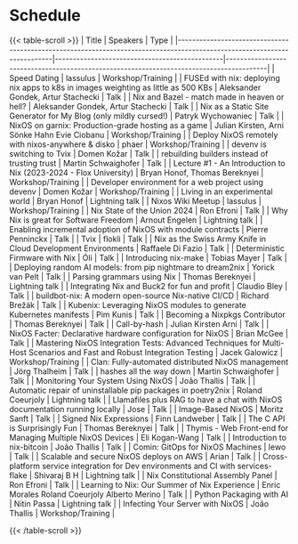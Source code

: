 ---
---
# Schedule

{{< table-scroll >}}
| Title                                                                                                                   | Speakers                                      | Type                                                                                    |
|-------------------------------------------------------------------------------------------------------------------------|-----------------------------------------------|-----------------------------------------------------------------------------------------|
| Speed Dating                                                                                                            | lassulus                                      | Workshop/Training                                                                       |
| FUSEd with nix: deploying nix apps to k8s in images weighting as little as 500 KBs                                      | Aleksander Gondek, Artur Stachecki             | Talk                                                                                    |
| Nix and Bazel - match made in heaven or hell?                                                                           | Aleksander Gondek, Artur Stachecki             | Talk                                                                                    |
| Nix as a Static Site Generator for My Blog (only mildly cursed!)                                                        | Patryk Wychowaniec                            | Talk                                                                                    |
| NixOS on garnix: Production-grade hosting as a game                                                                     | Julian Kirsten, Arni Sönke Hahn Evie Ciobanu   | Workshop/Training                                                                       |
| Deploy NixOS remotely with nixos-anywhere & disko                                                                       | phaer                                         | Workshop/Training                                                                       |
| devenv is switching to Tvix                                                                                             | Domen Kožar                                   | Talk                                                                                    |
| rebuilding builders instead of trusting trust                                                                           | Martin Schwaighofer                           | Talk                                                                                    |
| Lecture #1 - An Introduction to Nix (2023-2024 - Flox University)                                                       | Bryan Honof, Thomas Bereknyei                  | Workshop/Training                                                                       |
| Developer environment for a web project using devenv                                                                    | Domen Kožar                                   | Workshop/Training                                                                       |
| Living in an experimental world                                                                                         | Bryan Honof                                   | Lightning talk                                                                          |
| Nixos Wiki Meetup                                                                                                       | lassulus                                      | Workshop/Training                                                                       |
| Nix State of the Union 2024                                                                                             | Ron Efroni                                    | Talk                                                                                    |
| Why Nix is great for Software Freedom                                                                                   | Arnout Engelen                                | Lightning talk                                                                          |
| Enabling incremental adoption of NixOS with module contracts                                                            | Pierre Penninckx                              | Talk                                                                                    |
| Tvix                                                                                                                    | flokli                                        | Talk                                                                                    |
| Nix as the Swiss Army Knife in Cloud Development Environments                                                           | Raffaele Di Fazio                             | Talk                                                                                    |
| Deterministic Firmware with Nix                                                                                         | Óli                                           | Talk                                                                                    |
| Introducing nix-make                                                                                                    | Tobias Mayer                                  | Talk                                                                                    |
| Deploying random AI models: from pip nightmare to dream2nix                                                             | Yorick van Pelt                               | Talk                                                                                    |
| Parsing grammars using Nix                                                                                              | Thomas Bereknyei                              | Lightning talk                                                                          |
| Integrating Nix and Buck2 for fun and profit                                                                            | Claudio Bley                                  | Talk                                                                                    |
| buildbot-nix: A modern open-source Nix-native CI/CD                                                                     | Richard Brežák                                | Talk                                                                                    |
| Kubenix: Leveraging NixOS modules to generate Kubernetes manifests                                                      | Pim Kunis                                     | Talk                                                                                    |
| Becoming a Nixpkgs Contributor                                                                                          | Thomas Bereknyei                              | Talk                                                                                    |
| Call-by-hash                                                                                                            | Julian Kirsten Arni                           | Talk                                                                                    |
| NixOS Facter: Declarative hardware configuration for NixOS                                                              | Brian McGee                                   | Talk                                                                                    |
| Mastering NixOS Integration Tests: Advanced Techniques for Multi-Host Scenarios and Fast and Robust Integration Testing | Jacek Galowicz                                | Workshop/Training                                                                       |
| Clan: Fully-automated distributed NixOS management                                                                      | Jörg Thalheim                                 | Talk                                                                                    |
| hashes all the way down                                                                                                 | Martin Schwaighofer                           | Talk                                                                                    |
| Monitoring Your System Using NixOS                                                                                      | João Thallis                                  | Talk                                                                                    |
| Automatic repair of uninstallable pip packages in poetry2nix                                                            | Roland Coeurjoly                              | Lightning talk                                                                          |
| Llamafiles plus RAG to have a chat with NixOS documentation running locally                                             | Jose                                          | Talk                                                                                    |
| Image-Based NixOS                                                                                                       | Moritz Sanft                                  | Talk                                                                                    |
| Signed Nix Expressions                                                                                                  | Finn Landweber                                | Talk                                                                                    |
| The C API is Surprisingly Fun                                                                                           | Thomas Bereknyei                              | Talk                                                                                    |
| Thymis - Web Front-end for Managing Multiple NixOS Devices                                                              | Eli Kogan-Wang                                | Talk                                                                                    |
| Introduction to nix-bitcoin                                                                                             | João Thallis                                  | Talk                                                                                    |
| Comin: GitOps for NixOS Machines                                                                                        | lewo                                          | Talk                                                                                    |
| Scalable and secure NixOS deploys on AWS                                                                                | Arian                                         | Talk                                                                                    |
| Cross-platform service integration for Dev environments and CI with services-flake                                      | Shivaraj B H                                  | Lightning talk                                                                          |
| Nix Constitutional Assembly Panel                                                                                       | Ron Efroni                                    | Talk                                                                                    |
| Learning to Nix: Our Summer of Nix Experience                                                                           | Enric Morales Roland Coeurjoly Alberto Merino | Talk                                                                                    |
| Python Packaging with AI                                                                                                | Nitin Passa                                   | Lightning talk                                                                          |
| Infecting Your Server with NixOS                                                                                        | João Thallis                                  | Workshop/Training                                                                       |

{{< /table-scroll >}}
